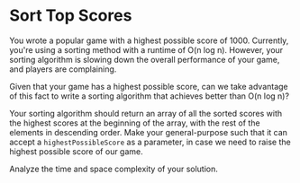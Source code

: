 # Sort Top Scores

You wrote a popular game with a highest possible score of 1000. Currently, you're using a sorting method with a runtime of O(n log n). However, your sorting algorithm is slowing down the overall performance of your game, and players are complaining. 

Given that your game has a highest possible score, can we take advantage of this fact to write a sorting algorithm that achieves better than O(n log n)?

Your sorting algorithm should return an array of all the sorted scores with the highest scores at the beginning of the array, with the rest of the elements in descending order. Make your general-purpose such that it can accept a `highestPossibleScore` as a parameter, in case we need to raise the highest possible score of our game. 

Analyze the time and space complexity of your solution.